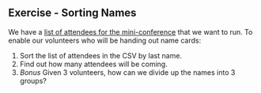 ## Exercise - Sorting Names

We have a [list of attendees for the mini-conference](names.csv) that we want
to run.  To enable our volunteers who will be handing out name cards:

1. Sort the list of attendees in the CSV by last name.
1. Find out how many attendees will be coming.
1. *Bonus* Given 3 volunteers, how can we divide up the names into 3 groups?
